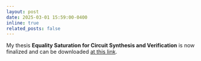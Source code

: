 ```yaml
---
layout: post
date: 2025-03-01 15:59:00-0400
inline: true
related_posts: false
---
```


My thesis **Equality Saturation for Circuit Synthesis and Verification** is now finalized and can be downloaded [at this link](/assets/pdf/Thesis_Imperial.pdf).

